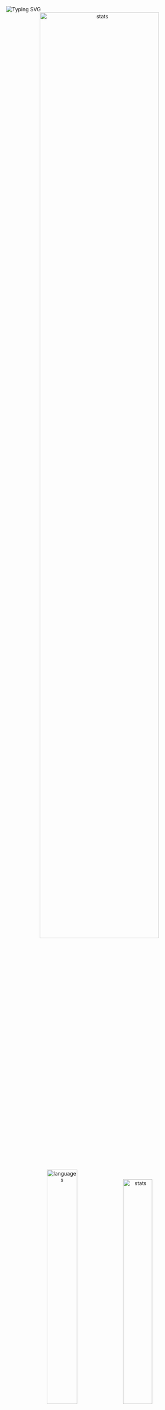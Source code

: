 <img src="https://readme-typing-svg.demolab.com?font=Fira+Code&size=50&duration=3000&color=9745F5&center=true&multiline=true&repeat=false&random=false&width=1000&height=150&lines=Hi!+I'm+Vanya;Python+Fullstack+Developer" alt="Typing SVG" />
<div align="center">
  <img src="http://github-readme-streak-stats.herokuapp.com?user=schr1k&theme=midnight-purple&hide_border=true&border_radius=0&date_format=j%20M%5B%20Y%5D&card_width=500&dates=9745F5&background=020202&border=9745F5&stroke=9745F5&ring=9745F5&fire=9745F5&currStreakNum=9745F5&sideNums=9745F5&currStreakLabel=9745F5&sideLabels=9745F5&excludeDaysLabel=9745F5" alt="stats" width=80%/>
</div>
<div align="center">
  <img src="https://github-readme-stats.vercel.app/api/top-langs/?username=schr1k&hide_border=true&bg_color=020202&text_color=9745F5&title_color=9745F5&layout=compact" alt="languages" width=40.25%>
  <img src="https://github-readme-stats.vercel.app/api?username=schr1k&show_icons=true&hide_border=true&bg_color=020202&text_color=9745F5&title_color=9745F5&icon_color=9745F5&hide_rank=true&hide=contribs,issues" alt="stats" width=39.4%/>
</div>
<div align="center">
  <h1>Skills:</h1>
  <img src="https://skillicons.dev/icons?i=py,postgres,html,css,js,ts,react,next,git,linux" alt="skills" width=80%>
</div>

---
<!--START_SECTION:waka-->
**🐱 My GitHub Data** 

> 📦 86.6 kB Used in GitHub's Storage 
 > 
> 🏆 823 Contributions in the Year 2023
 > 
> 💼 Opted to Hire
 > 
> 📜 9 Public Repositories 
 > 
> 🔑 17 Private Repositories 
 > 
📊 **This Week I Spent My Time On** 

```text
🕑︎ Time Zone: Europe/Moscow

💬 Programming Languages: 
Python                   10 hrs 46 mins      ████████████████░░░░░░░░░   64.08 % 
Log                      1 hr 14 mins        ██░░░░░░░░░░░░░░░░░░░░░░░   07.39 % 
Docker                   1 hr 2 mins         ██░░░░░░░░░░░░░░░░░░░░░░░   06.16 % 
YAML                     57 mins             █░░░░░░░░░░░░░░░░░░░░░░░░   05.73 % 
GitIgnore file           38 mins             █░░░░░░░░░░░░░░░░░░░░░░░░   03.78 % 

🔥 Editors: 
PyCharm                  15 hrs 51 mins      ████████████████████████░   94.29 % 
WebStorm                 50 mins             █░░░░░░░░░░░░░░░░░░░░░░░░   04.99 % 
DataGrip                 4 mins              ░░░░░░░░░░░░░░░░░░░░░░░░░   00.46 % 
Unknown Editor           2 mins              ░░░░░░░░░░░░░░░░░░░░░░░░░   00.26 % 

💻 Operating System: 
Windows                  16 hrs 49 mins      █████████████████████████   100.00 % 
```

**I Mostly Code in Python** 

```text
Python                   22 repos            ██████████████████░░░░░░░   70.97 % 
HTML                     3 repos             ██░░░░░░░░░░░░░░░░░░░░░░░   09.68 % 
TypeScript               3 repos             ██░░░░░░░░░░░░░░░░░░░░░░░   09.68 % 
JavaScript               2 repos             ██░░░░░░░░░░░░░░░░░░░░░░░   06.45 % 
Lasso                    1 repo              █░░░░░░░░░░░░░░░░░░░░░░░░   03.23 % 
```




 Last Updated on 09/12/2023 23:38:10 UTC
<!--END_SECTION:waka-->
